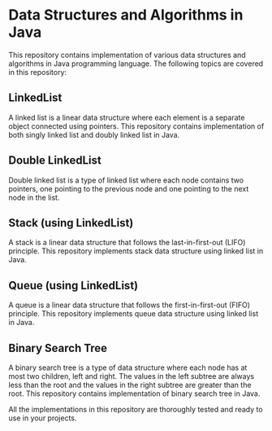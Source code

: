 # Data Structures and Algorithms in Java

This repository contains implementation of various data structures and algorithms in Java programming language. The following topics are covered in this repository:

## LinkedList

A linked list is a linear data structure where each element is a separate object connected using pointers. This repository contains implementation of both singly linked list and doubly linked list in Java.

## Double LinkedList

Double linked list is a type of linked list where each node contains two pointers, one pointing to the previous node and one pointing to the next node in the list.

## Stack (using LinkedList)

A stack is a linear data structure that follows the last-in-first-out (LIFO) principle. This repository implements stack data structure using linked list in Java.

## Queue (using LinkedList)

A queue is a linear data structure that follows the first-in-first-out (FIFO) principle. This repository implements queue data structure using linked list in Java.

## Binary Search Tree

A binary search tree is a type of data structure where each node has at most two children, left and right. The values in the left subtree are always less than the root and the values in the right subtree are greater than the root. This repository contains implementation of binary search tree in Java.

All the implementations in this repository are thoroughly tested and ready to use in your projects.

